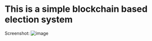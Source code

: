 # This is a simple blockchain based election system

Screenshot:
![image](https://user-images.githubusercontent.com/84375036/179974182-5ec0e135-6296-4cad-95aa-f1053e21462a.png)

